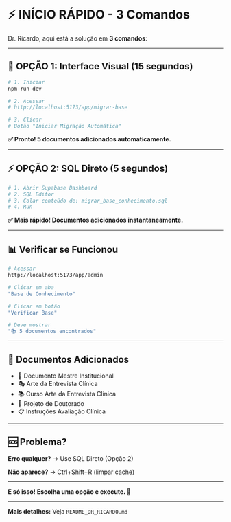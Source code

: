 # ⚡ INÍCIO RÁPIDO - 3 Comandos

Dr. Ricardo, aqui está a solução em **3 comandos**:

---

## 🚀 OPÇÃO 1: Interface Visual (15 segundos)

```bash
# 1. Iniciar
npm run dev

# 2. Acessar
# http://localhost:5173/app/migrar-base

# 3. Clicar
# Botão "Iniciar Migração Automática"
```

**✅ Pronto! 5 documentos adicionados automaticamente.**

---

## ⚡ OPÇÃO 2: SQL Direto (5 segundos)

```bash
# 1. Abrir Supabase Dashboard
# 2. SQL Editor
# 3. Colar conteúdo de: migrar_base_conhecimento.sql
# 4. Run
```

**✅ Mais rápido! Documentos adicionados instantaneamente.**

---

## 📊 Verificar se Funcionou

```bash
# Acessar
http://localhost:5173/app/admin

# Clicar em aba
"Base de Conhecimento"

# Clicar em botão
"Verificar Base"

# Deve mostrar
"📚 5 documentos encontrados"
```

---

## 🎯 Documentos Adicionados

- 📘 Documento Mestre Institucional
- 🎭 Arte da Entrevista Clínica
- 📚 Curso Arte da Entrevista Clínica
- 🔬 Projeto de Doutorado
- 📋 Instruções Avaliação Clínica

---

## 🆘 Problema?

**Erro qualquer?** → Use SQL Direto (Opção 2)

**Não aparece?** → Ctrl+Shift+R (limpar cache)

---

**É só isso! Escolha uma opção e execute. 🚀**

---

**Mais detalhes:** Veja `README_DR_RICARDO.md`

